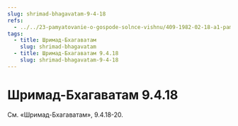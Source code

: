 ```yaml
---
slug: shrimad-bhagavatam-9-4-18
refs:
  - ../../23-pamyatovanie-o-gospode-solnce-vishnu/409-1982-02-18-a1-pamyatovanie-o-stopah-krishny-razrushaet-vse-neblagopriyatnoe.md
tags:
  - title: Шримад-Бхагаватам
    slug: shrimad-bhagavatam
  - title: Шримад-Бхагаватам 9.4.18
    slug: shrimad-bhagavatam-9-4-18
---
```


# Шримад-Бхагаватам 9.4.18

См. «Шримад-Бхагаватам», 9.4.18-20.


